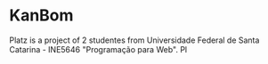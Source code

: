 # KanBom
Platz is a project of 2 studentes from Universidade Federal de Santa Catarina - INE5646 "Programação para Web". Pl
